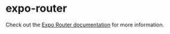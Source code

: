 # expo-router

Check out the [Expo Router documentation](https://docs.expo.dev/routing/introduction/) for more information.
